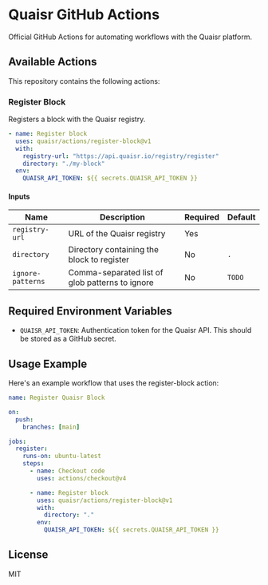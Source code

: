 # Quaisr GitHub Actions

Official GitHub Actions for automating workflows with the Quaisr platform.

## Available Actions

This repository contains the following actions:

### Register Block

Registers a block with the Quaisr registry.

```yaml
- name: Register block
  uses: quaisr/actions/register-block@v1
  with:
    registry-url: "https://api.quaisr.io/registry/register"
    directory: "./my-block"
  env:
    QUAISR_API_TOKEN: ${{ secrets.QUAISR_API_TOKEN }}
```

#### Inputs

| Name              | Description                                     | Required | Default |
| ----------------- | ----------------------------------------------- | -------- | ------- |
| `registry-url`    | URL of the Quaisr registry                      | Yes      |         |
| `directory`       | Directory containing the block to register      | No       | `.`     |
| `ignore-patterns` | Comma-separated list of glob patterns to ignore | No       | `TODO`  |

## Required Environment Variables

- `QUAISR_API_TOKEN`: Authentication token for the Quaisr API. This should be stored as a GitHub secret.

## Usage Example

Here's an example workflow that uses the register-block action:

```yaml
name: Register Quaisr Block

on:
  push:
    branches: [main]

jobs:
  register:
    runs-on: ubuntu-latest
    steps:
      - name: Checkout code
        uses: actions/checkout@v4

      - name: Register block
        uses: quaisr/actions/register-block@v1
        with:
          directory: "."
        env:
          QUAISR_API_TOKEN: ${{ secrets.QUAISR_API_TOKEN }}
```

## License

MIT
